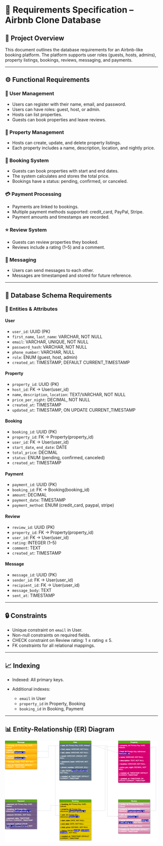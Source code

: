 # 📝 Requirements Specification – Airbnb Clone Database

## 📌 Project Overview

This document outlines the database requirements for an Airbnb-like booking platform. The platform supports user roles (guests, hosts, admins), property listings, bookings, reviews, messaging, and payments.

---

## ⚙️ Functional Requirements

### 👤 User Management

* Users can register with their name, email, and password.
* Users can have roles: guest, host, or admin.
* Hosts can list properties.
* Guests can book properties and leave reviews.

### 🏡 Property Management

* Hosts can create, update, and delete property listings.
* Each property includes a name, description, location, and nightly price.

### 📅 Booking System

* Guests can book properties with start and end dates.
* The system calculates and stores the total price.
* Bookings have a status: pending, confirmed, or canceled.

### 💳 Payment Processing

* Payments are linked to bookings.
* Multiple payment methods supported: credit\_card, PayPal, Stripe.
* Payment amounts and timestamps are recorded.

### ⭐ Review System

* Guests can review properties they booked.
* Reviews include a rating (1–5) and a comment.

### 💬 Messaging

* Users can send messages to each other.
* Messages are timestamped and stored for future reference.

---

## 🧱 Database Schema Requirements

### 📌 Entities & Attributes

#### **User**

* `user_id`: UUID (PK)
* `first_name`, `last_name`: VARCHAR, NOT NULL
* `email`: VARCHAR, UNIQUE, NOT NULL
* `password_hash`: VARCHAR, NOT NULL
* `phone_number`: VARCHAR, NULL
* `role`: ENUM (guest, host, admin)
* `created_at`: TIMESTAMP, DEFAULT CURRENT\_TIMESTAMP

#### **Property**

* `property_id`: UUID (PK)
* `host_id`: FK → User(user\_id)
* `name`, `description`, `location`: TEXT/VARCHAR, NOT NULL
* `price_per_night`: DECIMAL, NOT NULL
* `created_at`: TIMESTAMP
* `updated_at`: TIMESTAMP, ON UPDATE CURRENT\_TIMESTAMP

#### **Booking**

* `booking_id`: UUID (PK)
* `property_id`: FK → Property(property\_id)
* `user_id`: FK → User(user\_id)
* `start_date`, `end_date`: DATE
* `total_price`: DECIMAL
* `status`: ENUM (pending, confirmed, canceled)
* `created_at`: TIMESTAMP

#### **Payment**

* `payment_id`: UUID (PK)
* `booking_id`: FK → Booking(booking\_id)
* `amount`: DECIMAL
* `payment_date`: TIMESTAMP
* `payment_method`: ENUM (credit\_card, paypal, stripe)

#### **Review**

* `review_id`: UUID (PK)
* `property_id`: FK → Property(property\_id)
* `user_id`: FK → User(user\_id)
* `rating`: INTEGER (1–5)
* `comment`: TEXT
* `created_at`: TIMESTAMP

#### **Message**

* `message_id`: UUID (PK)
* `sender_id`: FK → User(user\_id)
* `recipient_id`: FK → User(user\_id)
* `message_body`: TEXT
* `sent_at`: TIMESTAMP

---

## 🔒 Constraints

* Unique constraint on `email` in User.
* Non-null constraints on required fields.
* CHECK constraint on Review rating: 1 ≤ rating ≤ 5.
* FK constraints for all relational mappings.

---

## 📈 Indexing

* Indexed: All primary keys.
* Additional indexes:

  * `email` in User
  * `property_id` in Property, Booking
  * `booking_id` in Booking, Payment

---

## 📊 Entity-Relationship (ER) Diagram

![Entity-Relationship Diagram](er_diagram.png)

